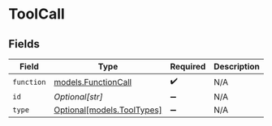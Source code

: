 # ToolCall


## Fields

| Field                                                | Type                                                 | Required                                             | Description                                          |
| ---------------------------------------------------- | ---------------------------------------------------- | ---------------------------------------------------- | ---------------------------------------------------- |
| `function`                                           | [models.FunctionCall](../models/functioncall.md)     | :heavy_check_mark:                                   | N/A                                                  |
| `id`                                                 | *Optional[str]*                                      | :heavy_minus_sign:                                   | N/A                                                  |
| `type`                                               | [Optional[models.ToolTypes]](../models/tooltypes.md) | :heavy_minus_sign:                                   | N/A                                                  |